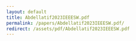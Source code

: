 ```yaml
---
layout: default
title: Abdellatif2023IEEESW.pdf
permalink: /papers/Abdellatif2023IEEESW.pdf/
redirect: /assets/pdf/Abdellatif2023IEEESW.pdf
---
```

